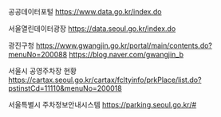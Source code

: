 공공데이터포털
    https://www.data.go.kr/index.do

서울열린데이터광장
    https://data.seoul.go.kr/index.do
    
광진구청
    https://www.gwangjin.go.kr/portal/main/contents.do?menuNo=200088
    https://blog.naver.com/gwangjin_b

서울시 공영주차장 현황
    https://cartax.seoul.go.kr/cartax/fcltyinfo/prkPlace/list.do?pstinstCd=11110&menuNo=200018

서울특별시 주차정보안내시스템
    https://parking.seoul.go.kr/#
